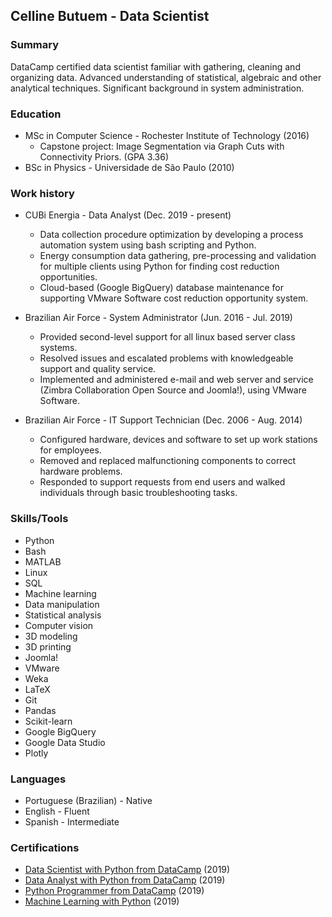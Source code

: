 ## Celline Butuem - Data Scientist

### Summary

DataCamp certified data scientist familiar with gathering, cleaning and organizing data. Advanced understanding of statistical, algebraic and other analytical techniques. Significant background in system administration.

### Education

- MSc in Computer Science - Rochester Institute of Technology (2016)
  - Capstone project: Image Segmentation via Graph Cuts with Connectivity Priors. (GPA 3.36)
- BSc in Physics - Universidade de São Paulo (2010)

### Work history

- CUBi Energia - Data Analyst (Dec. 2019 - present)
   - Data collection procedure optimization by developing a process automation system using bash scripting and Python.
   - Energy consumption data gathering, pre-processing and validation for multiple clients using Python for finding cost reduction opportunities.
   - Cloud-based (Google BigQuery) database maintenance for supporting VMware Software cost reduction opportunity system.

- Brazilian Air Force - System Administrator (Jun. 2016 - Jul. 2019)
   - Provided second-level support for all linux based server class systems.
   - Resolved issues and escalated problems with knowledgeable support and quality service.
   - Implemented and administered e-mail and web server and service (Zimbra Collaboration Open Source and Joomla!), using VMware Software.

- Brazilian Air Force - IT Support Technician (Dec. 2006 - Aug. 2014)
  - Configured hardware, devices and software to set up work stations for employees.
  - Removed and replaced malfunctioning components to correct hardware problems.
  - Responded to support requests from end users and walked individuals through basic troubleshooting tasks.

### Skills/Tools

- Python
- Bash
- MATLAB
- Linux
- SQL
- Machine learning
- Data manipulation
- Statistical analysis
- Computer vision
- 3D modeling
- 3D printing
- Joomla!
- VMware
- Weka
- LaTeX
- Git
- Pandas
- Scikit-learn
- Google BigQuery
- Google Data Studio
- Plotly

### Languages

- Portuguese (Brazilian) - Native
- English - Fluent
- Spanish - Intermediate

### Certifications

- [Data Scientist with Python from DataCamp](https://www.datacamp.com/statement-of-accomplishment/track/068e2a7701a353d7ff2bdb0fa77f099a5aa8d993) (2019)
- [Data Analyst with Python from DataCamp](https://www.datacamp.com/statement-of-accomplishment/track/d092b41c40f2c33d7835f45b96949e8ffeaf344f) (2019)
- [Python Programmer from DataCamp](https://www.datacamp.com/statement-of-accomplishment/track/64072e526a3865a5071ae8058716babc2320b5d5) (2019)
- [Machine Learning with Python](https://www.datacamp.com/statement-of-accomplishment/track/222ea7e6934e6f26f86ec37b783827285a358dbb) (2019)

